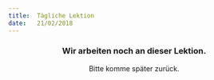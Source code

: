 ```yaml
---
title:  Tägliche Lektion
date:   21/02/2018
---
```


### <center>Wir arbeiten noch an dieser Lektion.</center>
<center>Bitte komme später zurück.</center>